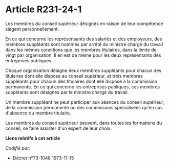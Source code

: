# Article R231-24-1

Les membres du conseil supérieur désignés en raison de leur compétence siègent personnellement.

En ce qui concerne les représensants des salariés et des employeurs, des membres suppléants sont nommés par arrêté du
ministre chargé du travail dans les mêmes conditions que les membres titulaires, dans la limite de vingt par organisation. Il
en est de même pour les deux représentants des entreprises publiques.

Chaque organisation désigne deux membres suppléants pour chacun des titulaires dont elle dispose au conseil supérieur, et
trois membres suppléants pour chacun des titulaires dont elle dispose à la commission permanente. En ce qui concerne les
entreprises publiques, ces membres suppléants sont désignés par le ministre chargé du travail.

Un membre suppléant ne peut participer aux séances du conseil supérieur, de la commission permanente ou des commissions
spécialisées qu'en cas d'absence du membre titulaire.

Les membres du conseil supérieur peuvent, dans toutes les formations du conseil, se faire assister d'un expert de leur choix.

**Liens relatifs à cet article**

_Codifié par_:

  - Décret n°73-1048 1973-11-15
